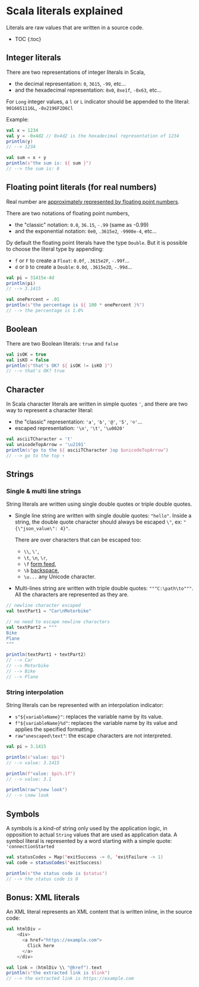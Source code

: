 # Scala literals explained

Literals are raw values that are written in a source code.

* TOC
{:toc}

## Integer literals

There are two representations of integer literals in Scala,
* the decimal representation: `0`, `3615`, `-99`, etc...
* and the hexadecimal representation: `0x0`, `0xe1f`, `-0x63`, etc...

For `Long` integer values, a `l` or `L` indicator should be appended to
the literal: `9016651116L`, `-0x2196F2D6Cl`

Example:

```scala
val x = 1234
val y = -0x4d2 // 0x4d2 is the hexadecimal representation of 1234
println(y)
// --> 1234

val sum = x + y
println(s"the sum is: ${ sum }")
// --> the sum is: 0
```

## Floating point literals (for real numbers)

Real number are [approximately represented by floating point numbers](https://en.wikipedia.org/wiki/Floating-point_arithmetic).

There are two notations of floating point numbers,
* the "classic" notation: `0.0`, `36.15`, `-.99` (same as -0.99)
* and the exponential notation: `0e0`, `.3615e2`, `-9900e-4`, etc...

Dy default the floating point literals have the type `Double`.
But it is possible to choose the literal type by appending:
* `f` or `F` to create a `Float`: `0.0f`, `.3615e2F`, `-.99f`...
* `d` or `D` to create a `Double`: `0.0d`, `.3615e2D`, `-.99d`...

```scala
val pi = 31415e-4d
println(pi)
// --> 3.1415

val onePercent = .01
println(s"the percentage is ${ 100 * onePercent }%")
// --> the percentage is 1.0%
```

## Boolean

There are two Boolean literals: `true` and `false`

```scala
val isOK = true
val isKO = false
println(s"that's OK? ${ isOK != isKO }")
// --> that's OK? true
```

## Character

In Scala character literals are written in simple quotes `'`,
and there are two way to represent a character literal:
* the "classic" representation: `'a'`, `'b'`, `'@'`, `'5'`, `'☺'`...
* escaped representation: `'\n'`, `'\t'`, `'\u0020'`

```scala
val asciiTCharacter = 't'
val unicodeTopArrow = '\u2191'
println(s"go to the ${ asciiTCharacter }op $unicodeTopArrow")
// --> go to the top ↑
```

## Strings

### Single & multi line strings

String literals are written using single double quotes or triple double quotes.
* Single line string are written with single double quotes: `"hello"`.
  Inside a string, the double quote character should always be escaped `\"`,
  ex: `"{\"json_value\": 4}"`.

  There are over characters that can be escaped too:
  * `\\`, `\'`,
  * `\t`, `\n`, `\r`,
  * `\f` [form feed](htts://en.wikipedia.org/wiki/Page_break),
  * `\b` [backspace](https://en.wikipedia.org/wiki/Backspace),
  * `\u...` any Unicode character.

* Multi-lines string are written with triple double quotes: `"""C:\path\to"""`.
  All the characters are represented as they are.

```scala
// newline character escaped
val textPart1 = "Car\nMotorbike"

// no need to escape newline characters
val textPart2 = """
Bike
Plane
"""

println(textPart1 + textPart2)
// --> Car
// --> Motorbike
// --> Bike
// --> Plane
```

### String interpolation

String literals can be represented with an interpolation indicator:
* `s"${variableName}"`: replaces the variable name by its value.
* `f"${variableName}%d"`: replaces the variable name by its value
  and applies the specified formatting.
* `raw"unescaped\text"`: the escape characters are not interpreted.

```scala
val pi = 3.1415

println(s"value: $pi")
// --> value: 3.1415

println(f"value: $pi%.1f")
// --> value: 3.1

println(raw"\new look")
// --> \new look
```

## Symbols

A symbols is a kind-of string only used by the application logic,
in opposition to actual `String` values that are used as application data.
A symbol literal is represented by a word starting with a simple quote:
`'connectionStarted`

```scala
val statusCodes = Map('exitSuccess -> 0, 'exitFailure -> 1)
val code = statusCodes('exitSuccess)

println(s"the status code is $status")
// --> the status code is 0
```

## Bonus: XML literals

An XML literal represents an XML content that is written inline,
in the source code:

```scala
val htmlDiv =
    <div>
      <a href="https://example.com">
        Click here
      </a>
    </div>

val link = (htmlDiv \\ "@href").text
println(s"the extracted link is $link")
// --> the extracted link is https://example.com
```
